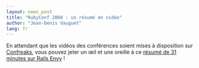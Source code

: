 ```yaml
---
layout: news_post
title: "RubyConf 2008 : un résumé en vidéo"
author: "Jean-Denis Vauguet"
lang: fr
---
```


En attendant que les vidéos des conférences soient mises à disposition
sur [Confreaks][1], vous pouvez jeter un œil et une oreille à ce [résumé
de 31 minutes sur Rails Envy][2] !



[1]: http://rubyconf2008.confreaks.com/
[2]: http://www.railsenvy.com/2008/11/26/rubyconf-videos
